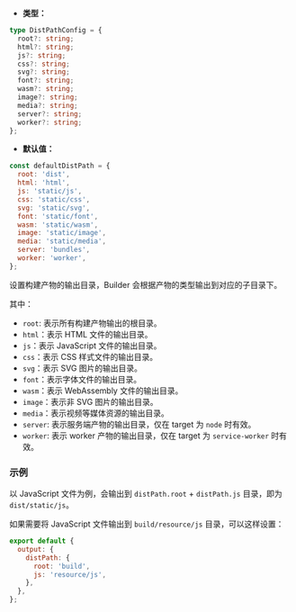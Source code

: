 - **类型：**

```ts
type DistPathConfig = {
  root?: string;
  html?: string;
  js?: string;
  css?: string;
  svg?: string;
  font?: string;
  wasm?: string;
  image?: string;
  media?: string;
  server?: string;
  worker?: string;
};
```

- **默认值：**

```js
const defaultDistPath = {
  root: 'dist',
  html: 'html',
  js: 'static/js',
  css: 'static/css',
  svg: 'static/svg',
  font: 'static/font',
  wasm: 'static/wasm',
  image: 'static/image',
  media: 'static/media',
  server: 'bundles',
  worker: 'worker',
};
```

设置构建产物的输出目录，Builder 会根据产物的类型输出到对应的子目录下。

其中：

- `root`: 表示所有构建产物输出的根目录。
- `html`：表示 HTML 文件的输出目录。
- `js`：表示 JavaScript 文件的输出目录。
- `css`：表示 CSS 样式文件的输出目录。
- `svg`：表示 SVG 图片的输出目录。
- `font`：表示字体文件的输出目录。
- `wasm`：表示 WebAssembly 文件的输出目录。
- `image`：表示非 SVG 图片的输出目录。
- `media`：表示视频等媒体资源的输出目录。
- `server`: 表示服务端产物的输出目录，仅在 target 为 `node` 时有效。
- `worker`: 表示 worker 产物的输出目录，仅在 target 为 `service-worker` 时有效。

### 示例

以 JavaScript 文件为例，会输出到 `distPath.root` + `distPath.js` 目录，即为 `dist/static/js`。

如果需要将 JavaScript 文件输出到 `build/resource/js` 目录，可以这样设置：

```js
export default {
  output: {
    distPath: {
      root: 'build',
      js: 'resource/js',
    },
  },
};
```
